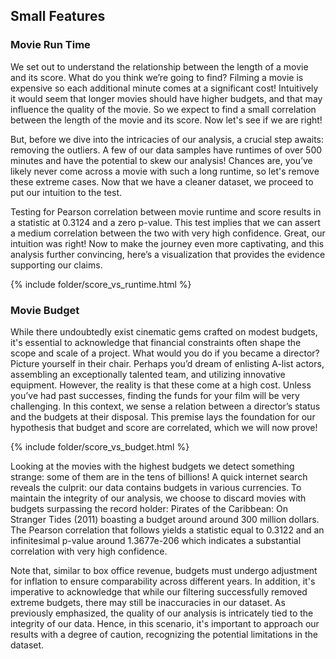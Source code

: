 ## Small Features

### Movie Run Time 

We set out to understand the relationship between the length of a movie and its score. What do you think we’re going to find? Filming a movie is expensive so each additional minute comes at a significant cost! Intuitively it would seem that longer movies should have higher budgets, and that may influence the quality of the movie. So we expect to find a small correlation between the length of the movie and its score. Now let's see if we are right!

But, before we dive into the intricacies of our analysis, a crucial step awaits: removing the outliers. A few of our data samples have runtimes of over 500 minutes and have the potential to skew our analysis! Chances are, you’ve likely never come across a movie with such a long runtime, so let's remove these extreme cases. Now that we have a cleaner dataset, we proceed to put our intuition to the test. 

Testing for Pearson correlation between movie runtime and score results in a statistic at 0.3124 and a zero p-value. This test implies that we can assert a medium correlation between the two with very high confidence. Great, our intuition was right! Now to make the journey even more captivating, and this analysis further convincing, here’s a visualization that provides the evidence supporting our claims.

{% include folder/score_vs_runtime.html %}

### Movie Budget

While there undoubtedly exist cinematic gems crafted on modest budgets, it's essential to acknowledge that financial constraints often shape the scope and scale of a project. What would you do if you became a director? Picture yourself in their chair. Perhaps you’d dream of enlisting A-list actors, assembling an exceptionally talented team, and utilizing innovative equipment. However, the reality is that these come at a high cost. Unless you’ve had past successes, finding the funds for your film will be very challenging. In this context, we sense a relation between a director’s status and the budgets at their disposal. This premise lays the foundation for our hypothesis that budget and score are correlated, which we will now prove!

{% include folder/score_vs_budget.html %}

Looking at the movies with the highest budgets we detect something strange: some of them are in the tens of billions! A quick internet search reveals the culprit: our data contains budgets in various currencies. To maintain the integrity of our analysis, we choose to discard movies with budgets surpassing the record holder: Pirates of the Caribbean: On Stranger Tides (2011) boasting a budget around around 300 million dollars. The Pearson correlation that follows yields a statistic equal to 0.3122 and an infinitesimal p-value around 1.3677e-206 which indicates a substantial correlation with very high confidence. 

Note that, similar to box office revenue, budgets must undergo adjustment for inflation to ensure comparability across different years. In addition, it's imperative to acknowledge that while our filtering successfully removed extreme budgets, there may still be inaccuracies in our dataset. As previously emphasized, the quality of our analysis is intricately tied to the integrity of our data. Hence, in this scenario, it's important to approach our results with a degree of caution, recognizing the potential limitations in the dataset.
